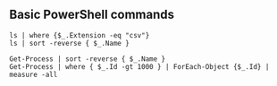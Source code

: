 ## Basic PowerShell commands
```
ls | where {$_.Extension -eq "csv"}
ls | sort -reverse { $_.Name }

Get-Process | sort -reverse { $_.Name }
Get-Process | where { $_.Id -gt 1000 } | ForEach-Object {$_.Id} | measure -all
```

